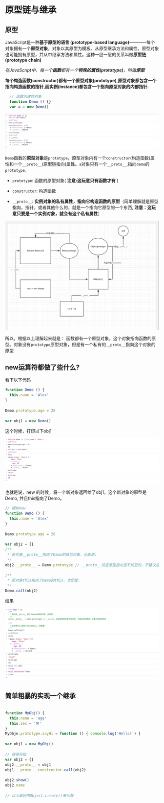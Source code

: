 # 原型链与继承


## 原型

JavaScript是一种**基于原型的语言 (prototype-based language)**————每个对象拥有一个**原型对象**，对象以其原型为模板、从原型继承方法和属性。原型对象也可能拥有原型，并从中继承方法和属性。这种一层一层的关系叫做**原型链(prototype chain)**

*在JavaScript中，每一个**函数**都有一个**特殊的属性(prototype)**，叫做**原型***

**每个构造函数(constructor)都有一个原型对象(prototype),原型对象都包含一个指向构造函数的指针,而实例(instance)都包含一个指向原型对象的内部指针.**

```js
  // 函数创建的对象
  function Demo () {}
  var a = new Demo()
```

![JS引擎原理](images/原型与继承1.png)

`Demo`函数的**原型对象**是`prototype`，原型对象内有一个`constructor`(构造函数)属性和一个`__proto__`(原型链指向)属性。`a`对象只有一个`__proto__`,指向`demo`的`prototype`。

+ `prototype`: 函数的原型对象( **注意:这玩意只有函数才有** )

+ `constructor`: 构造函数

+ `__proto__`: **实例对象的私有属性，指向它构造函数的原型**（简单理解就是原型指向，指针，或者其他什么的，就是一个指向它原型的一个东西, **注意：这玩意只要是一个实例对象，就会有这个私有属性**）

![JS引擎原理](images/原型与继承2.png)

所以，根据以上理解起来就是： 函数都有一个原型对象，这个对象指向函数的原型。对象没有`prototype`原型对象，但是有一个私有的`__proto__`指向这个对象的原型

## new运算符都做了些什么?

看下以下代码

```js
function Demo () {
  this.name = 'Alex'
}

Demo.prototype.age = 28

var obj1 = new Demo()
```

这个时候，打印以下obj1

![JS引擎原理](images/原型与继承3.png)

也就是说，new 的时候，将一个新对象返回给了obj1，这个新对象的原型是Demo, 并且this指向了Demo。

```js
// 模拟new
function Demo () {
  this.name = 'Alex'
}

Demo.prototype.age = 28

var obj2 = {}
/**
 * 新对象__proto__指向了Demo的原型对象，也即是:
 */
obj2.__proto__ = Demo.prototype // __proto__设定原型指向是不规范的，不建议这样使用，这里只是用来师范

/**
 * 新对象this指向了Demo的this，也即是:
 */
Demo.call(obj2)
```
结果

![JS引擎原理](images/原型与继承4.png)

## 简单粗暴的实现一个继承

```js

function MyObj() {
  this.name = 'age'
  this.sex = '男'
}
MyObje.prototype.sayHi = function () { console.log('Hello!') }

var obj1 = new MyObj()

// 继承开始
var obj2 = {}
obj2.__proto__ = obj1
obj1.__proto__.constructor.call(obj2)

obj2.show()
obj2.name

// 以上最好用Object.create()来代替
```